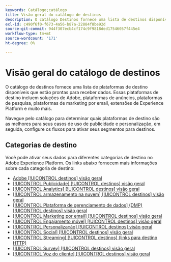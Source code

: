 ```yaml
---
keywords: Catálogo;catálogo
title: Visão geral do catálogo de destinos
description: O catálogo Destinos fornece uma lista de destinos disponíveis que estão prontos para receber dados. Esses destinos incluem soluções de Adobe, plataformas de publicidade, plataformas de pesquisa, plataformas de marketing por email e muito mais.
exl-id: c490f6f0-f673-4a56-b87a-22884f8be92d
source-git-commit: 944f307ecb4cf174c9f9818ded17546057f445e4
workflow-type: tm+mt
source-wordcount: '171'
ht-degree: 0%

---
```


# Visão geral do catálogo de destinos

O catálogo de destinos fornece uma lista de plataformas de destino disponíveis que estão prontas para receber dados. Essas plataformas de destino incluem soluções de Adobe, plataformas de anúncios, plataformas de pesquisa, plataformas de marketing por email, extensões de Experience Platform e muito mais.

Navegue pelo catálogo para determinar quais plataformas de destino são as melhores para seus casos de uso de publicidade e personalização, em seguida, configure os fluxos para ativar seus segmentos para destinos.

<div id="recs-overview-body-1"></div>
<div id="recs-overview-body-2"></div>
<div id="recs-overview-body-3"></div>
<div id="recs-overview-body-4"></div>
<div id="recs-overview-body-5"></div>
<div id="recs-overview-body-6"></div>

## Categorias de destino

Você pode ativar seus dados para diferentes categorias de destino no Adobe Experience Platform. Os links abaixo fornecem mais informações sobre cada categoria de destino:

- [Adobe [!UICONTROL destinos] visão geral](adobe/overview.md)
- [[!UICONTROL Publicidade] [!UICONTROL destinos] visão geral](advertising/overview.md)
- [[!UICONTROL Analytics] [!UICONTROL destinos] visão geral](analytics/overview.md)
- [[!UICONTROL armazenamento na nuvem] [!UICONTROL destinos] visão geral](cloud-storage/overview.md)
- [[!UICONTROL Plataforma de gerenciamento de dados] (DMP) [!UICONTROL destinos] visão geral](data-management/overview.md)
- [[!UICONTROL Marketing por email] [!UICONTROL destinos] visão geral](email-marketing/overview.md)
- [[!UICONTROL Engajamento móvel] [!UICONTROL destinos] visão geral](mobile-engagement/overview.md)
- [[!UICONTROL Personalização] [!UICONTROL destinos] visão geral](personalization/overview.md)
- [[!UICONTROL Social] [!UICONTROL destinos] visão geral](social/overview.md)
- [[!UICONTROL Streaming] [!UICONTROL destinos] (links para destino HTTP)](streaming/http-destination.md)
- [[!UICONTROL Survey] [!UICONTROL destinos] visão geral](survey/overview.md)
- [[!UICONTROL Voz do cliente] [!UICONTROL destinos] visão geral](voice/overview.md)
